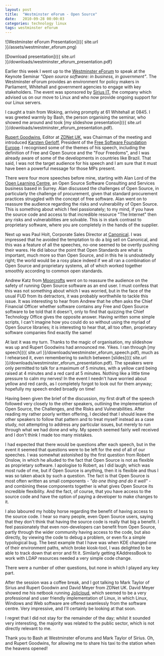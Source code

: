 ```yaml
---
layout: post
title:  "Westminster eForum - Open Source"
date:   2010-09-28 00:00:03
categories: technology linux
tags: westminster eforum
---
```


![Westminster eForum Presentation]({{ site.url }}/assets/westminster_eforum.png)

[Download presentation]({{ site.url }}/downloads/westminster_eforum_presentation.pdf}

Earlier this week I went up to the [Westminster eForum](http://www.westminstereforum.co.uk/) to speak at the Keynote Seminar *"Open source software: in business, in government"*.  The Westminster eForum provides an environment for policy makers in Parliament, Whitehall and government agencies to engage with key stakeholders.  The event was sponsored by [Sirius IT](http://www.siriusit.co.uk/), the company which advised us on our move to Linux and who now provide ongoing support for our Linux servers.  

I caught a train from Woking, arriving promptly at 61 Whitehall at 0845.  I was greeted warmly by Bash, the person organising the seminar, who showed me around and took [my slideshow presentation]({{ site.url }}/downloads/westminster_eforum_presentation.pdf).

[Rupert Goodwins](http://www.zdnet.co.uk/blogs/ruperts-diary/), Editor at [ZDNet UK](http://www.zdnet.co.uk), was Chairman of the meeting and introduced [Karsten Gerloff](http://blogs.fsfe.org/gerloff/), President of the [Free Software Foundation Europe](http://www.fsfe.org).  I recognised some of the themes of his speech, including the definition of Free and Open Source and the "Four Freedoms", and I was already aware of some of the developments in countries like Brazil.  That said, I was not the target audience for his speech and I am sure that it must have been a powerful message for those MPs present.

There were four more speeches before mine, starting with Alan Lord of the [Open Learning Centre](http://www.theopenlearningcentre.com/), an Open Source Software Consulting and Services business based in Surrey.  Alan discussed the challenges of Open Source, in particularly the challenge of procurement, given that standard procurement practices struggled with the concept of free software.  Alan went on to reassure the audience regarding the risks and vulnerability of Open Source.  This is something about which I feel passionately; to my mind, if you have the source code and access to that incredible resource "The Internet" then any risks and vulnerabilities are solvable.  This is in stark contrast to proprietary software, where you are completely in the hands of the supplier.

Next up was Paul Holt, Corporate Sales Director at [Canonical](http://www.canonical.com).  I was impressed that he avoided the temptation to do a big sell on Canonical, and this was a feature of all the speeches, no-one seemed to be overtly pushing their wares.  He did labour the point that Open Standards are what is important, much more so than Open Source, and in this he is undoubtedly right; the world would be a rosy place indeed if we all ran a combination of Open Source and proprietary systems, all of which worked together smoothly according to common open standards.

Andrew Katz from [Moorcrofts](http://www.moorcrofts.com/) went on to reassure the audience on the safety of running Open Source software as an end user.  I must confess that this was not something about which I was worried, but in the face of the usual FUD from its detractors, it was probably worthwhile to tackle this issue.  It was interesting to hear from Andrew that he often asks the Chief Financial Officer whether software contains any Free and Open Source software to be told that it doesn't, only to find that quizzing the Chief Technology Office gives the opposite answer.  Having written some simple scripts, I can't imagine how you could do so without using the myriad of Open Source libraries; it is interesting to hear that, all too often, proprietary software companies find exactly the same!

At last it was my turn.  Thanks to the magic of organisation, my slideshow was up and Rupert Goodwins had announced me.  Yikes.  I ran through [my speech]({{ site.url }}/downloads/westminster_eforum_speech.pdf), much as I rehearsed it, even remembering to switch between [slides]({{ site.url }}/downloads/westminster_eforum_presentation.pdf).  The speakers were only permitted to talk for a maximum of 5 minutes, with a yellow card being raised at 4 minutes and a red card at 5 minutes.  Nothing like a little time pressure to calm my nerves!  In the event I needn't have worried about yellow and red cards, as I completely forgot to look out for them anyway; hopefully my speech ended broadly on time!

Having been given the brief of the discussion, my first draft of the speech followed very closely to the other speakers, outlining the implementation of Open Source, the Challenges, and the Risks and Vulnerabilities.  After reading my rather poorly written offering, I decided that I should leave the other speakers to follow that pattern and to treat myself instead as a case study, not attempting to address any particular issues, but merely to run through what we had done and why.  My speech seemed fairly well received and I don't think I made too many mistakes.

I had expected that there would be questions after each speech, but in the event it seemed that questions were to be left for the end of all of our speeches.  I was somewhat astonished by the first question from Robert Onslow, in which he alluded to the fact that Open Source is not as flexible as proprietary software.  I apologise to Robert, as I did laugh; which was most rude of me, but if Open Source is anything, then it is flexible and thus I was so taken aback by such a question.  The fact is that Open Source is most often written as small components - *"do one thing and do it well"* - and combining these components together is what gives Open Source its incredible flexibility.  And the fact, of course, that you have access to the source code and have the option of paying a developer to make changes to it.

I also laboured my hobby horse regarding the benefit of having access to the source code.  I hear so many people, even Open Source users, saying that they don't think that having the source code is really that big a benefit.  I feel passionately that even non-developers can benefit from Open Source, partly through the wider community having access to the code, but also directly, by viewing the code to debug a problem, or even fix a simple typological bug.  The best example that I have was when KDE changed one of their environment paths, which broke kiosk-tool, I was delighted to be able to track down that error and fit it.  Similarly getting KAddressBook to work with LDAP resources needed a very simple code change.

There were a number of other questions, but none in which I played any key part.

After the session was a coffee break, and I got talking to Mark Taylor of Sirius and Rupert Goodwin and David Meyer from ZDNet UK.  David Meyer showed me his netbook running [Jolicloud](http://www.jolicloud.com), which seemed to be a very professional and user friendly implementation of Linux, in which Linux, Windows and Web software are offered seamlessly from the software centre.  Very impressive, and I'll certainly be looking at that soon.

I regret that I did not stay for the remainder of the day; whilst it sounded very interesting, the majority was related to the public sector, which is not directly relevant to me.

Thank you to Bash at Westminster eForums and Mark Taylor of Sirius.  Oh, and Rupert Goodwins, for allowing me to share his taxi to the station when the heavens opened!

